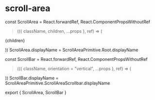 # scroll-area

const ScrollArea = React.forwardRef,
  React.ComponentPropsWithoutRef
>(({ className, children, ...props }, ref) => (
  
    
{children}

    
    


))
ScrollArea.displayName = ScrollAreaPrimitive.Root.displayName

const ScrollBar = React.forwardRef,
  React.ComponentPropsWithoutRef
>(({ className, orientation = "vertical", ...props }, ref) => (
  
    


))
ScrollBar.displayName = ScrollAreaPrimitive.ScrollAreaScrollbar.displayName

export { ScrollArea, ScrollBar }